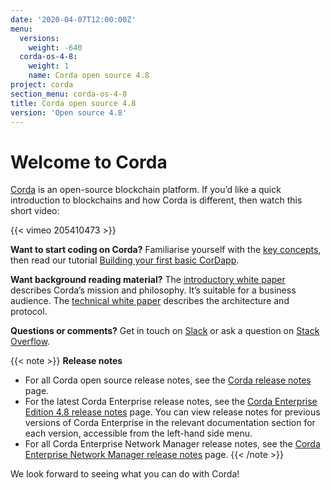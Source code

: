 ```yaml
---
date: '2020-04-07T12:00:00Z'
menu:
  versions:
    weight: -640
  corda-os-4-8:
    weight: 1
    name: Corda open source 4.8
project: corda
section_menu: corda-os-4-8
title: Corda open source 4.8
version: 'Open source 4.8'
---
```


# Welcome to Corda

[Corda](https://www.corda.net/) is an open-source blockchain platform. If you’d like a quick introduction to blockchains and how Corda is different, then watch this short video:

{{< vimeo 205410473 >}}

**Want to start coding on Corda?** Familiarise yourself with the [key concepts](../../../../../en/platform/corda/4.8/open-source/key-concepts.md), then read
our tutorial [Building your first basic CorDapp](../../../../../en/tutorials/corda/4.8/os/build-basic-cordapp/basic-cordapp-intro.md).

**Want background reading material?** The [introductory white paper](https://www.r3.com/white-papers/the-corda-platform-an-introduction-whitepaper/) describes Corda’s mission and philosophy. It’s suitable for a business
audience. The [technical white paper](https://www.r3.com/white-papers/corda-technical-whitepaper/) describes the architecture and protocol.

**Questions or comments?** Get in touch on [Slack](http://cordaledger.slack.com) or ask a question on
[Stack Overflow](https://stackoverflow.com/questions/tagged/corda).

{{< note >}}
**Release notes**

* For all Corda open source release notes, see the [Corda release notes](../../../../../en/platform/corda/4.8/open-source/release-notes.md) page.
* For the latest Corda Enterprise release notes, see the [Corda Enterprise Edition 4.8 release notes](../../../../../en/platform/corda/4.8/enterprise/release-notes-enterprise.md) page. You can view release notes for previous versions of Corda Enterprise in the relevant documentation section for each version, accessible from the left-hand side menu.
* For all Corda Enterprise Network Manager release notes, see the [Corda Enterprise Network Manager release notes](../../../../../en/platform/corda/1.5/cenm/release-notes.md) page.
{{< /note >}}

We look forward to seeing what you can do with Corda!
